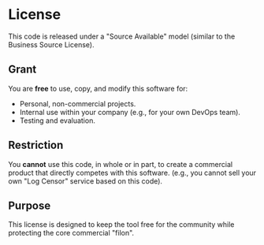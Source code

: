 # License

This code is released under a "Source Available" model (similar to the Business Source License).

## Grant

You are **free** to use, copy, and modify this software for:

* Personal, non-commercial projects.
* Internal use within your company (e.g., for your own DevOps team).
* Testing and evaluation.

## Restriction

You **cannot** use this code, in whole or in part, to create a commercial product that directly competes with this software. 
(e.g., you cannot sell your own "Log Censor" service based on this code).

## Purpose

This license is designed to keep the tool free for the community while protecting the core commercial "filon".

